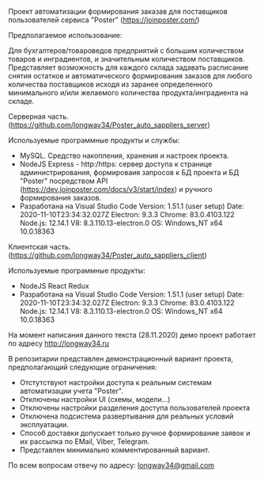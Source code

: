 Проект автоматизации формирования заказав для поставщиков пользователей сервиса "Poster" (https://joinposter.com/)

Предполагаемое использование:

Для бухгалтеров/товароведов предприятий с большим количеством товаров и инградиентов, и значительным количеством поставщиков. 
Представляет возможность для каждого склада задавать расписание снятия остатков и автоматического формирования заказов для любого количества поставщиков исходя из заранее определенного минимального и/или желаемого количества продукта/инградиента на складе.

Серверная часть. (https://github.com/longway34/Poster_auto_sappliers_server)

Используемые программные продукты и службы:

- MySQL. Средство накопления, хранения и настроек проекта.
- NodeJS Express - http:/https: сервер доступа к странице администрирования, формироваия запросов к БД проекта и БД "Poster" посредством API (https://dev.joinposter.com/docs/v3/start/index) и ручного формирования заказов.
- Разработана на Visual Studio Code 
Version: 1.51.1 (user setup)
Date: 2020-11-10T23:34:32.027Z
Electron: 9.3.3
Chrome: 83.0.4103.122
Node.js: 12.14.1
V8: 8.3.110.13-electron.0
OS: Windows_NT x64 10.0.18363

Клиентская часть. (https://github.com/longway34/Poster_auto_sappliers_client)

Используемые программные продукты:
- NodeJS React Redux
- Разработана на Visual Studio Code 
Version: 1.51.1 (user setup)
Date: 2020-11-10T23:34:32.027Z
Electron: 9.3.3
Chrome: 83.0.4103.122
Node.js: 12.14.1
V8: 8.3.110.13-electron.0
OS: Windows_NT x64 10.0.18363

На момент написания данного текста (28.11.2020) демо проект работает по адресу http://longway34.ru

В репозитарии представлен демонстрационный вариант проекта, предполагающий следующие ограничения:

- Отстутствуют настройки доступа к реальным системам автоматизации учета "Poster".
- Отключены настройки UI (схемы, модели...)
- Отключены настройки разделения доступа пользователей проекта
- Отключена подсистема развертывания для реальных условий эксплуатации.
- Способ доставки допускает только ручное формирование заявок и их рассылка по EMail, Viber, Telegram.
- Представлен минимально комментированный вариант.

По всем вопросам отвечу по адресу: longway34@gmail.com
